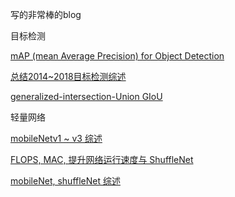 写的非常棒的blog

目标检测

[mAP (mean Average Precision) for Object Detection](https://medium.com/@jonathan_hui/map-mean-average-precision-for-object-detection-45c121a31173)

[总结2014~2018目标检测综述](https://zhuanlan.zhihu.com/p/38709522?utm_source=wechat_session&utm_medium=social&s_s_i=ZaxtG9xTWWj3uVPRWh4Qd%2FXanXkNPegjMrLOKAeWgO8%3D&s_r=1)

[generalized-intersection-Union GIoU](https://zhuanlan.zhihu.com/p/105852684)

轻量网络

[mobileNetv1 ~ v3 综述](https://zhuanlan.zhihu.com/p/70703846)


[FLOPS, MAC, 提升网络运行速度与 ShuffleNet](https://zhuanlan.zhihu.com/p/67009992)

[mobileNet, shuffleNet 综述](https://zhuanlan.zhihu.com/p/35405071)




